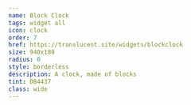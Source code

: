 ```yaml
---
name: Block Clock
tags: widget all
icon: clock
order: 7
href: https://translucent.site/widgets/blockclock
size: 940x180
radius: 0
style: borderless
description: A clock, made of blocks
tint: DB4437
class: wide
---
```




